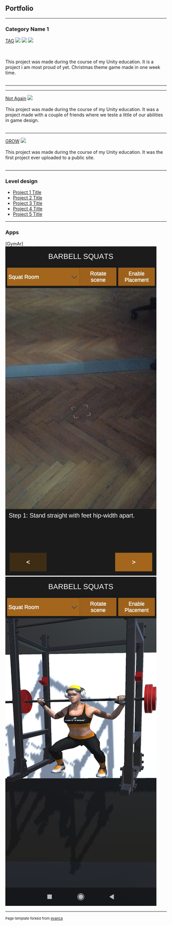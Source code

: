 ## Portfolio

---

### Category Name 1 

[TAG](https://adamas2021.itch.io/tag)
<img src="https://img.itch.zone/aW1hZ2UvMTMwOTYwNC83NjY5NzU3LnBuZw==/original/l8CO%2Ba.png?raw=true"/>
<img src="https://img.itch.zone/aW1hZ2UvMTMwOTYwNC83NjY5NzgwLnBuZw==/original/LXn5Vv.png?raw=true"/>
<img src="https://img.itch.zone/aW1hZ2UvMTMwOTYwNC83NjY5Nzg3LnBuZw==/original/SiF291.png?raw=true"/>

<br><br>This project was made during the course of my Unity education. It is a project i am most proud of yet. Christmas theme game made in one week time.<br><br>

---

---

[Not Again](https://njoknjok.itch.io/not-again)
<img src="https://img.itch.zone/aW1hZ2UvMTM4OTc1My84MDk3NTI2LnBuZw==/original/FCqOH1.png?raw=true"/>
<br><br>This project was made during the course of my Unity education. It was a project made with a couple of friends where we teste a little of our abilities in game design.<br><br>

---

[GROW](https://njoknjok.itch.io/grow)
<img src="https://img.itch.zone/aW1nLzcyOTYyMTQuanBn/original/TVtFGC.jpg"/>
<br><br>This project was made during the course of my Unity education. It was the first project ever uploaded to a public site.<br><br>

---

### Level design

- [Project 1 Title](http://example.com/)
- [Project 2 Title](http://example.com/)
- [Project 3 Title](http://example.com/)
- [Project 4 Title](http://example.com/)
- [Project 5 Title](http://example.com/)

---
### Apps

[GymAr]
<img src="images/gymar1.jpeg?raw=true"/>
<img src="images/gymar.jpeg?raw=true"/>


---
<p style="font-size:11px">Page template forked from <a href="https://github.com/evanca/quick-portfolio">evanca</a></p>
<!-- Remove above link if you don't want to attibute -->
